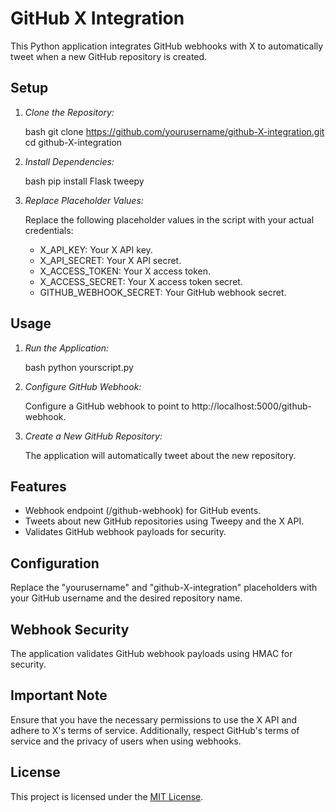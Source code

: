 # GitHub X Integration

This Python application integrates GitHub webhooks with X to automatically tweet when a new GitHub repository is created.

## Setup

1. *Clone the Repository:*

    bash
    git clone https://github.com/yourusername/github-X-integration.git
    cd github-X-integration
    

2. *Install Dependencies:*

    bash
    pip install Flask tweepy
    

3. *Replace Placeholder Values:*

    Replace the following placeholder values in the script with your actual credentials:

    - X_API_KEY: Your X API key.
    - X_API_SECRET: Your X API secret.
    - X_ACCESS_TOKEN: Your X access token.
    - X_ACCESS_SECRET: Your X access token secret.
    - GITHUB_WEBHOOK_SECRET: Your GitHub webhook secret.

## Usage

1. *Run the Application:*

    bash
    python yourscript.py
    

2. *Configure GitHub Webhook:*

    Configure a GitHub webhook to point to http://localhost:5000/github-webhook.

3. *Create a New GitHub Repository:*

    The application will automatically tweet about the new repository.

## Features

- Webhook endpoint (/github-webhook) for GitHub events.
- Tweets about new GitHub repositories using Tweepy and the X API.
- Validates GitHub webhook payloads for security.

## Configuration

Replace the "yourusername" and "github-X-integration" placeholders with your GitHub username and the desired repository name.

## Webhook Security

The application validates GitHub webhook payloads using HMAC for security.

## Important Note

Ensure that you have the necessary permissions to use the X API and adhere to X's terms of service. Additionally, respect GitHub's terms of service and the privacy of users when using webhooks.

## License

This project is licensed under the [MIT License](LICENSE).